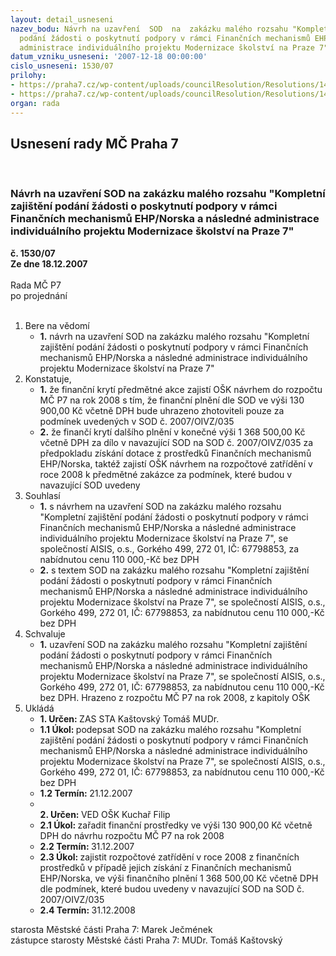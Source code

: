 ```yaml
---
layout: detail_usneseni
nazev_bodu: Návrh na uzavření  SOD  na  zakázku malého rozsahu "Kompletní zajištění
  podání žádosti o poskytnutí podpory v rámci Finančních mechanismů EHP/Norska a následné
  administrace individuálního projektu Modernizace školství na Praze 7"
datum_vzniku_usneseni: '2007-12-18 00:00:00'
cislo_usneseni: 1530/07
prilohy:
- https://praha7.cz/wp-content/uploads/councilResolution/Resolutions/14364/61-sod_modernizace_-_kone%c4%8dn%c3%a1_verze.doc
- https://praha7.cz/wp-content/uploads/councilResolution/Resolutions/14364/61-v%c3%bdzva+sod-rada.doc
organ: rada
---
```

<div id="ucUsn_pList" class="usn">
	<span><h2>Usnesení rady MČ Praha 7 </h2>
<br></span><div class="standBody">
<span><h3>Návrh na uzavření  SOD  na  zakázku malého rozsahu "Kompletní zajištění podání žádosti o poskytnutí podpory v rámci Finančních mechanismů EHP/Norska a následné administrace individuálního projektu Modernizace školství na Praze 7"</h3></span><div class="center">
		<strong>č. 1530/07</strong><br>
	</div>
<div class="center">
		<strong>Ze dne 18.12.2007</strong><br><br>
	</div>Rada MČ P7<br> po projednání<br><br><ol>
<li>Bere na vědomí<ul><li>
<strong>1.</strong> návrh na uzavření  SOD  na  zakázku malého rozsahu "Kompletní zajištění podání žádosti o poskytnutí podpory v rámci Finančních mechanismů EHP/Norska a následné administrace individuálního projektu Modernizace školství na Praze 7"</li></ul>
</li>
<li>Konstatuje,<ul>
<li>
<strong>1.</strong> že finanční krytí předmětné akce zajistí OŠK návrhem do rozpočtu MČ P7  na rok 2008 s tím, že finanční plnění dle SOD ve výši 130 900,00 Kč včetně DPH bude uhrazeno zhotoviteli pouze za podmínek uvedených v SOD č. 2007/OIVZ/035</li>
<li>
<strong>2.</strong> že finančí krytí dalšího plnění v konečné výši 1 368 500,00 Kč včetně DPH za dílo v navazující SOD na SOD č. 2007/OIVZ/035  za předpokladu získání dotace z prostředků  Finančních mechanismů EHP/Norska, taktéž zajistí OŠK návrhem na rozpočtové zatřídění v roce 2008 k předmětné zakázce za podmínek, které budou v navazující SOD uvedeny</li>
</ul>
</li>
<li>Souhlasí<ul>
<li>
<strong>1.</strong> s návrhem na uzavření SOD na zakázku malého rozsahu "Kompletní zajištění podání žádosti o poskytnutí podpory v rámci Finančních mechanismů EHP/Norska a následné administrace individuálního projektu Modernizace školství na Praze 7", se společností AISIS, o.s., Gorkého 499, 272 01, IČ: 67798853, za nabídnutou cenu 110 000,-Kč bez DPH</li>
<li>
<strong>2.</strong> s textem SOD na zakázku malého rozsahu "Kompletní zajištění podání žádosti o poskytnutí podpory v rámci Finančních mechanismů EHP/Norska a následné administrace individuálního projektu Modernizace školství na Praze 7", se společností AISIS, o.s., Gorkého 499, 272 01, IČ: 67798853, za nabídnutou cenu 110 000,-Kč bez DPH</li>
</ul>
</li>
<li>Schvaluje<ul><li>
<strong>1.</strong> uzavření SOD na zakázku malého rozsahu "Kompletní zajištění podání žádosti o poskytnutí podpory v rámci Finančních mechanismů EHP/Norska a následné administrace individuálního projektu Modernizace školství na Praze 7", se společností AISIS, o.s., Gorkého 499, 272 01, IČ: 67798853, za nabídnutou cenu 110 000,-Kč bez DPH. Hrazeno z rozpočtu MČ P7 na rok 2008, z kapitoly OŠK</li></ul>
</li>
<li>Ukládá<ul>
<li>
<strong>1. Určen: </strong>ZAS STA Kaštovský Tomáš MUDr.</li>
<li>
<strong>1.1 Úkol: </strong>podepsat SOD na zakázku malého rozsahu "Kompletní zajištění podání žádosti o poskytnutí podpory v rámci Finančních mechanismů EHP/Norska a následné administrace individuálního projektu Modernizace školství na Praze 7", se společností AISIS, o.s., Gorkého 499, 272 01, IČ: 67798853, za nabídnutou cenu 110 000,-Kč bez DPH</li>
<li>
<strong>1.2 Termín: </strong>21.12.2007</li>
<li>
<strong><br>2. Určen: </strong>VED OŠK Kuchař Filip</li>
<li>
<strong>2.1 Úkol: </strong>zařadit finanční prostředky ve výši 130 900,00 Kč včetně DPH do návrhu rozpočtu MČ P7 na rok 2008</li>
<li>
<strong>2.2 Termín: </strong>31.12.2007</li>
<li>
<strong>2.3 Úkol: </strong>zajistit rozpočtové zatřídění v roce 2008 z finančních prostředků v případě jejich získání z Finančních mechanismů EHP/Norska, ve výši finančního plnění 1 368 500,00 Kč včetně DPH dle podmínek, které budou uvedeny v navazující SOD na SOD č. 2007/OIVZ/035  </li>
<li>
<strong>2.4 Termín: </strong>31.12.2008</li>
</ul>
</li>
</ol>starosta Městské části Praha 7: Marek Ječmének<br>zástupce starosty Městské části Praha 7: MUDr. Tomáš Kaštovský 
</div>
</div>